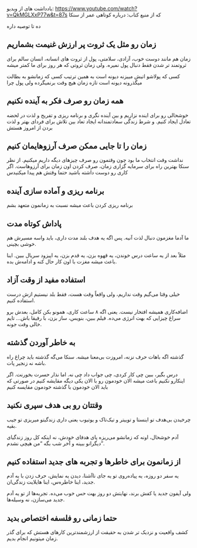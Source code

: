 یادداشت های از ویدیو: https://www.youtube.com/watch?v=QkMGLXxP77w&t=87s
که از منبع کتاب: درباره کوتاهی عمر از سنکا

ده تا توصیه داره

## زمان رو مثل یک ثروت پر ارزش غنیمت بشماریم
زمان هم مانند دوست خوب، آزادی، سلامتی، پول از ثروت های انسانه، انسان سالم برای ثروتمند تر شدن فقط دنبال پول نمیره. ولی زمان ثروتی که هر روز برای ما کمتر میشه

کسی که پولاشو اتیش مییزنه دیونه است به همین ترتیب کسی که زمانشو به بطالت میگذرونه دیونه است تازه زمان هیچ وقت برنمیگرده ولی پول چرا

## همه زمان رو صرف فکر به آینده نکنیم
خوشحالی رو برای اینده نزاریم و بین آینده نگری و برنامه ریزی و تفریح و لذت در لحضه تعادل ایجاد کنیم. و شرط زندگی سعادتمندانه ایجاد تعاد بین تلاش برای فردای بهتر و لذت بردن از امروز هستش

## زمان را تا جایی ممکن صرف آرزوهایمان کنیم
نداشت وقت انتخاب ما بود چون وقتمون رو صرف چیزهای دیگه داریم میکنیم. از نظر سنکا بهترین راه برای سرمایه گزاری زمان، صرف کردن اون زمان برای آرزوهاست.
اگر کاری رو دوست داشته باشید حتما وقتش هم پیدا میکنیدس

## برنامه ریزی و آماده سازی آینده
برنامه ریزی کردن باعث میشه نسبت به زمانمون متعهد بشم

## پاداش کوتاه مدت
ما آدما مغزمون دنبال لذت آنیه. پس اگه یه هدف بلند مدت داری، باید واسه مسیرش هم خوشی بچینی.

مثلاً بعد از یه ساعت درس خوندن، یه قهوه بزن، یه قدم بزن، یه اپیزود سریال ببین. اینا باعث میشه مغزت با اون کار حال کنه و ادامه‌ش بده.

## استفاده مفید از وقت آزاد
خیلی وقتا می‌گیم وقت نداریم، ولی واقعاً وقت هست، فقط بلد نیستیم ازش درست استفاده کنیم.

اضافه‌کاری همیشه افتخار نیست. یعنی اگه ۸ ساعت کاری، همونو بکن کامل، بعدش برو سراغ چیزایی که بهت انرژی می‌ده. فیلم ببین، بنویس، ساز بزن، با رفیقا باش… تایم خالی وقت جونه.

## به خاطر آوردن گذشته
گذشته اگه باهات حرف نزنه، امروزت بی‌معنا میشه. سنکا می‌گه گذشته باید چراغ راه باشه نه زنجیر پات.

درس بگیر، ببین چی کار کردی، چی جواب داد چی نه. اما نذار حسرت بخورنت.  اگر اینکارو نکنیم باعث میشه الان خودمون رو با الان یکی دیگه مقایشه کنیم در صورتی که باید الان خودمون با گذشته خودمون مقایسه کنیم

## وقتتان رو بی هدف سپری نکنید
  چرخیدن بی‌هدف تو اینستا و توییتر و تیک‌تاک و یوتیوب یعنی داری زندگیتو میریزی تو جیب بقیه.

آدم خوشحال، اونه که زمانشو می‌ریزه پای هدفای خودش، نه اینکه کل روز زندگیا‌ی دیگرانو ببینه و آخر شب بگه “من هیچی نشدم”.

## از زمانمون برای خاطرها و تجربه های جدید استفاده کنیم
یه سفر دو روزه، یه پیاده‌روی تو یه جای ناآشنا، دیدن یه نمایش، حرف زدن با یه آدم جدید، اینا خاطره‌س، اینا هایلایت زندگی‌ان.

ولی آیفون جدید یا کفش برند، نهایتش دو روز بهت حس خوب می‌ده. تجربه‌ها از تو یه آدم جدید می‌سازن، نه وسیله‌ها.

## حتما زمانی رو فلسفه اختصاص بدید
کشف واقعیت و نزدیک تر شدن به حقیقت از ارزشمندترین کارهای هستش که برای گذر زمان میتونیم انجام بدیم. 